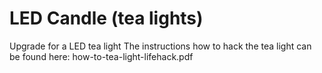# LED Candle (tea lights)
Upgrade for a LED tea light
The instructions how to hack the tea light can be found here: how-to-tea-light-lifehack.pdf

